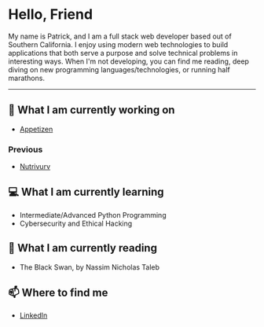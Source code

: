 <!--
**pshushereba/pshushereba** is a ✨ _special_ ✨ repository because its `README.md` (this file) appears on your GitHub profile.

Here are some ideas to get you started:

- 🔭 I’m currently working on ...
- 🌱 I’m currently learning ...
- 👯 I’m looking to collaborate on ...
- 🤔 I’m looking for help with ...
- 💬 Ask me about ...
- 📫 How to reach me: ...
- 😄 Pronouns: ...
- ⚡ Fun fact: ...
-->

# Hello, Friend

My name is Patrick, and I am a full stack web developer based out of Southern California. I enjoy using modern web technologies to build applications that both serve a purpose and solve technical problems in interesting ways. When I'm not developing, you can find me reading, deep diving on new programming languages/technologies, or running half marathons.

---

## 🔭 What I am currently working on

- [Appetizen](https://appetizen.com)

### Previous

- [Nutrivurv](https://www.youtube.com/watch?v=fwnSyCY4jsE&feature=youtu.be&t=195)

## 💻 What I am currently learning

- Intermediate/Advanced Python Programming
- Cybersecurity and Ethical Hacking

## 📖 What I am currently reading

- The Black Swan, by Nassim Nicholas Taleb

## 📫 Where to find me

- [LinkedIn](https://www.linkedin.com/in/pshushereba/)
